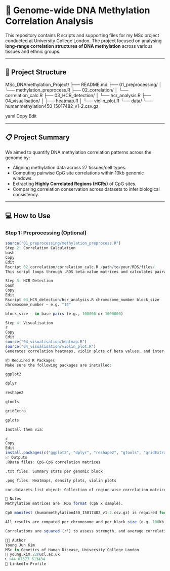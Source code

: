 # 🧬 Genome-wide DNA Methylation Correlation Analysis

This repository contains R scripts and supporting files for my MSc project conducted at University College London. The project focused on analysing **long-range correlation structures of DNA methylation** across various tissues and ethnic groups.

---

## 📁 Project Structure

MSc_DNAmethylation_Project/ ├── README.md ├── 01_preprocessing/ │ └── methylation_preprocess.R ├── 02_correlation/ │ └── correlation_calc.R ├── 03_HCR_detection/ │ └── hcr_analysis.R ├── 04_visualisation/ │ ├── heatmap.R │ └── violin_plot.R └── data/ └── humanmethylation450_15017482_v1-2.csv.gz

yaml
Copy
Edit

---

## 📋 Project Summary

We aimed to quantify DNA methylation correlation patterns across the genome by:

- Aligning methylation data across 27 tissues/cell types.
- Computing pairwise CpG site correlations within 10kb genomic windows.
- Extracting **Highly Correlated Regions (HCRs)** of CpG sites.
- Comparing correlation conservation across datasets to infer biological consistency.

---

## 💻 How to Use

### Step 1: Preprocessing (Optional)
```r
source("01_preprocessing/methylation_preprocess.R")
Step 2: Correlation Calculation
bash
Copy
Edit
Rscript 02_correlation/correlation_calc.R /path/to/your/RDS/files/
This script loops through .RDS beta-value matrices and calculates pairwise CpG correlations within 10kb windows.

Step 3: HCR Detection
bash
Copy
Edit
Rscript 03_HCR_detection/hcr_analysis.R chromosome_number block_size
chromosome_number — e.g. "14"

block_size — in base pairs (e.g., 100000 or 1000000)

Step 4: Visualisation
r
Copy
Edit
source("04_visualisation/heatmap.R")
source("04_visualisation/violin_plot.R")
Generates correlation heatmaps, violin plots of beta values, and inter-dataset comparison charts.

📦 Required R Packages
Make sure the following packages are installed:

ggplot2

dplyr

reshape2

gtools

gridExtra

gplots

Install them via:

r
Copy
Edit
install.packages(c("ggplot2", "dplyr", "reshape2", "gtools", "gridExtra", "gplots"))
📈 Outputs
.RData files: CpG-CpG correlation matrices

.txt files: Summary stats per genomic block

.png files: Heatmaps, density plots, violin plots

cor.datasets list object: Collection of region-wise correlation matrices

📎 Notes
Methylation matrices are .RDS format (CpG x sample).

CpG manifest (humanmethylation450_15017482_v1-2.csv.gz) is required for annotation.

All results are computed per chromosome and per block size (e.g. 100kb or 1Mb).

Correlations are squared (r²) to assess strength, and average correlation per region is used as a measure of consistency.

👨‍🔬 Author
Young Jun Kim
MSc in Genetics of Human Disease, University College London
📧 young.kim.22@ucl.ac.uk
📞 +44 07377 613434
🔗 LinkedIn Profile


